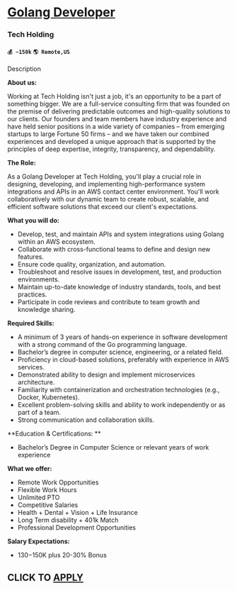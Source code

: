 # [Golang Developer](https://www.remotewlb.com/apply/golang-developer-79295)  
### Tech Holding  
#### `💰 ~150k` `🌎 Remote,US`  

Description

**About us:**

Working at Tech Holding isn't just a job, it's an opportunity to be a part of something bigger. We are a full-service consulting firm that was founded on the premise of delivering predictable outcomes and high-quality solutions to our clients. Our founders and team members have industry experience and have held senior positions in a wide variety of companies – from emerging startups to large Fortune 50 firms – and we have taken our combined experiences and developed a unique approach that is supported by the principles of deep expertise, integrity, transparency, and dependability.

 **The Role:**

As a Golang Developer at Tech Holding, you'll play a crucial role in designing, developing, and implementing high-performance system integrations and APIs in an AWS contact center environment. You'll work collaboratively with our dynamic team to create robust, scalable, and efficient software solutions that exceed our client's expectations.

**What you will do:**

  * Develop, test, and maintain APIs and system integrations using Golang within an AWS ecosystem.
  * Collaborate with cross-functional teams to define and design new features.
  * Ensure code quality, organization, and automation.
  * Troubleshoot and resolve issues in development, test, and production environments.
  * Maintain up-to-date knowledge of industry standards, tools, and best practices.
  * Participate in code reviews and contribute to team growth and knowledge sharing.

**Required Skills:**

  * A minimum of 3 years of hands-on experience in software development with a strong command of the Go programming language.
  * Bachelor’s degree in computer science, engineering, or a related field.
  * Proficiency in cloud-based solutions, preferably with experience in AWS services.
  * Demonstrated ability to design and implement microservices architecture.
  * Familiarity with containerization and orchestration technologies (e.g., Docker, Kubernetes).
  * Excellent problem-solving skills and ability to work independently or as part of a team.
  * Strong communication and collaboration skills.

**Education & Certifications: **

  * Bachelor’s Degree in Computer Science or relevant years of work experience

**What we offer:**

  * Remote Work Opportunities
  * Flexible Work Hours
  * Unlimited PTO
  * Competitive Salaries
  * Health + Dental + Vision + Life Insurance
  * Long Term disability + 401k Match
  * Professional Development Opportunities

**Salary Expectations:**

  * $130-$150K plus 20-30% Bonus

  
## CLICK TO [APPLY](https://www.remotewlb.com/apply/golang-developer-79295)


